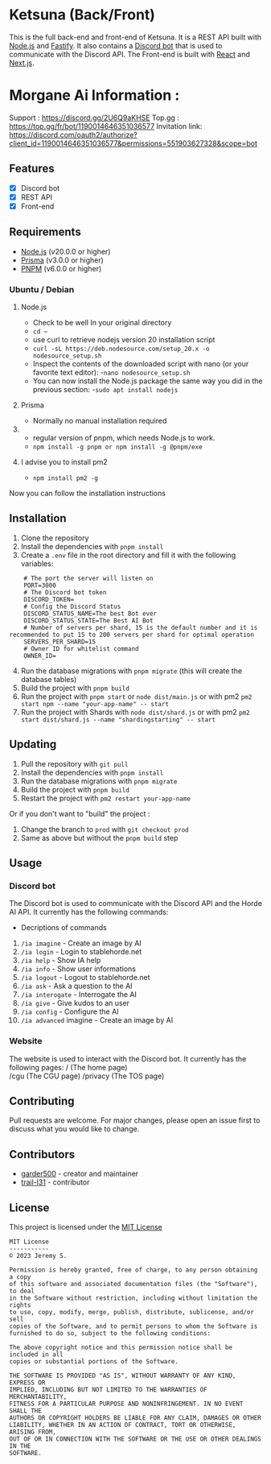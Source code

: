 # Ketsuna (Back/Front)

This is the full back-end and front-end of Ketsuna. It is a REST API built with [Node.js](https://nodejs.org/en/) and [Fastify](https://www.fastify.io/). It also contains a [Discord bot](https://discord.com/developers/docs/intro) that is used to communicate with the Discord API.
The Front-end is built with [React](https://reactjs.org/) and [Next.js](https://nextjs.org/).

# Morgane Ai Information : 

Support : https://discord.gg/2U6Q9aKHSE
Top.gg : https://top.gg/fr/bot/1190014646351036577
Invitation link: https://discord.com/oauth2/authorize?client_id=1190014646351036577&permissions=551903627328&scope=bot

## Features

- [x] Discord bot
- [x] REST API
- [x] Front-end

## Requirements

- [Node.js](https://nodejs.org/en/) (v20.0.0 or higher)
- [Prisma](https://www.prisma.io/) (v3.0.0 or higher)
- [PNPM](https://pnpm.io/) (v6.0.0 or higher)

### Ubuntu / Debian

1. Node.js 
	- Check to be well In your original directory 
	- `cd ~`
	- use curl to retrieve nodejs version 20 installation script 
	- `curl -sL https://deb.nodesource.com/setup_20.x -o nodesource_setup.sh`
	- Inspect the contents of the downloaded script with nano (or your favorite text editor): 
	-`nano nodesource_setup.sh`
	- You can now install the Node.js package the same way you did in the previous section: 
	-`sudo apt install nodejs`

2. Prisma
	- Normally no manual installation required

3. 
	- regular version of pnpm, which needs Node.js to work.
	- `npm install -g pnpm or npm install -g @pnpm/exe`

4. I advise you to install pm2 
	- `npm install pm2 -g`

Now you can follow the installation instructions

## Installation

1. Clone the repository
2. Install the dependencies with `pnpm install`
3. Create a `.env` file in the root directory and fill it with the following variables:

```env
    # The port the server will listen on
    PORT=3000
    # The Discord bot token
    DISCORD_TOKEN=
    # Config the Discord Status
    DISCORD_STATUS_NAME=The best Bot ever
    DISCORD_STATUS_STATE=The Best AI Bot
    # Number of servers per shard, 15 is the default number and it is recommended to put 15 to 200 servers per shard for optimal operation
    SERVERS_PER_SHARD=15
    # Owner ID for whitelist command
    OWNER_ID=
```

4. Run the database migrations with `pnpm migrate` (this will create the database tables)
5. Build the project with `pnpm build`
6. Run the project with `pnpm start` or `node dist/main.js` or with pm2 `pm2 start npm --name "your-app-name" -- start`
6. Run the project with Shards with `node dist/shard.js` or with pm2 `pm2 start dist/shard.js --name "shardingstarting" -- start`

## Updating

1. Pull the repository with `git pull`
2. Install the dependencies with `pnpm install`
3. Run the database migrations with `pnpm migrate`
4. Build the project with `pnpm build`
5. Restart the project with `pm2 restart your-app-name`

Or if you don't want to "build" the project :

1. Change the branch to `prod` with `git checkout prod`
2. Same as above but without the `pnpm build` step

## Usage

### Discord bot

The Discord bot is used to communicate with the Discord API and the Horde AI API. It currently has the following commands:

- Decriptions of commands
1. `/ia imagine` - Create an image by AI
2. `/ia login` - Login to stablehorde.net
3. `/ia help` - Show IA help
4. `/ia info` - Show user informations
5. `/ia logout` - Logout to stablehorde.net
6. `/ia ask` - Ask a question to the AI
7. `/ia interogate` - Interrogate the AI
8. `/ia give` - Give kudos to an user
9. `/ia config` - Configure the AI
10. `/ia advanced` imagine - Create an image by AI

### Website

The website is used to interact with the Discord bot. It currently has the following pages:
/ (The home page)  
/cgu (The CGU page)
/privacy (The TOS page) 

## Contributing

Pull requests are welcome. For major changes, please open an issue first to discuss what you would like to change.

## Contributors

- [garder500](https://github.com/garder500) - creator and maintainer
- [trail-l31](https://github.com/trail-l31) - contributor

## License

This project is licensed under the [MIT License](https://opensource.org/license/mit/)

```
MIT License
-----------
© 2023 Jeremy S.

Permission is hereby granted, free of charge, to any person obtaining a copy
of this software and associated documentation files (the "Software"), to deal
in the Software without restriction, including without limitation the rights
to use, copy, modify, merge, publish, distribute, sublicense, and/or sell
copies of the Software, and to permit persons to whom the Software is
furnished to do so, subject to the following conditions:

The above copyright notice and this permission notice shall be included in all
copies or substantial portions of the Software.

THE SOFTWARE IS PROVIDED "AS IS", WITHOUT WARRANTY OF ANY KIND, EXPRESS OR
IMPLIED, INCLUDING BUT NOT LIMITED TO THE WARRANTIES OF MERCHANTABILITY,
FITNESS FOR A PARTICULAR PURPOSE AND NONINFRINGEMENT. IN NO EVENT SHALL THE
AUTHORS OR COPYRIGHT HOLDERS BE LIABLE FOR ANY CLAIM, DAMAGES OR OTHER
LIABILITY, WHETHER IN AN ACTION OF CONTRACT, TORT OR OTHERWISE, ARISING FROM,
OUT OF OR IN CONNECTION WITH THE SOFTWARE OR THE USE OR OTHER DEALINGS IN THE
SOFTWARE.

```
